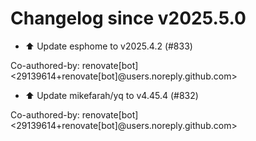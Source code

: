 # Changelog since v2025.5.0
- ⬆️ Update esphome to v2025.4.2 (#833)

Co-authored-by: renovate[bot] <29139614+renovate[bot]@users.noreply.github.com> 
- ⬆️ Update mikefarah/yq to v4.45.4 (#832)

Co-authored-by: renovate[bot] <29139614+renovate[bot]@users.noreply.github.com> 
